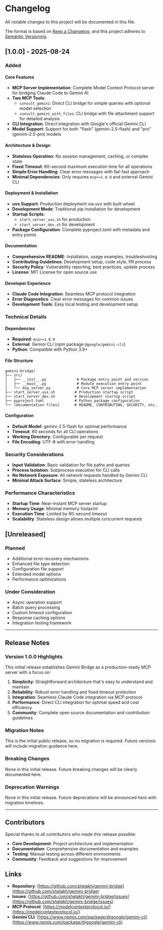 # Changelog

All notable changes to this project will be documented in this file.

The format is based on [Keep a Changelog](https://keepachangelog.com/en/1.0.0/),
and this project adheres to [Semantic Versioning](https://semver.org/spec/v2.0.0.html).

## [1.0.0] - 2025-08-24

### Added

#### Core Features
- **MCP Server Implementation**: Complete Model Context Protocol server for bridging Claude Code to Gemini AI
- **Two MCP Tools**:
  - `consult_gemini`: Direct CLI bridge for simple queries with optional model selection
  - `consult_gemini_with_files`: CLI bridge with file attachment support for detailed analysis
- **CLI Integration**: Direct integration with Google's official Gemini CLI
- **Model Support**: Support for both "flash" (gemini-2.5-flash) and "pro" (gemini-2.5-pro) models

#### Architecture & Design
- **Stateless Operation**: No session management, caching, or complex state
- **Fixed Timeout**: 60-second maximum execution time for all operations
- **Simple Error Handling**: Clear error messages with fail-fast approach
- **Minimal Dependencies**: Only requires `mcp>=1.0.0` and external Gemini CLI

#### Deployment & Installation
- **uvx Support**: Production deployment via uvx with built wheel
- **Development Mode**: Traditional pip installation for development
- **Startup Scripts**: 
  - `start_server_uvx.sh` for production
  - `start_server_dev.sh` for development
- **Package Configuration**: Complete pyproject.toml with metadata and entry points

#### Documentation
- **Comprehensive README**: Installation, usage examples, troubleshooting
- **Contributing Guidelines**: Development setup, code style, PR process
- **Security Policy**: Vulnerability reporting, best practices, update process
- **License**: MIT License for open source use

#### Developer Experience
- **Claude Code Integration**: Seamless MCP protocol integration
- **Error Diagnostics**: Clear error messages for common issues
- **Development Tools**: Easy local testing and development setup

### Technical Details

#### Dependencies
- **Required**: `mcp>=1.0.0`
- **External**: Gemini CLI (npm package `@google/gemini-cli`)
- **Python**: Compatible with Python 3.9+

#### File Structure
```
gemini-bridge/
├── src/
│   ├── __init__.py              # Package entry point and version
│   ├── __main__.py              # Module execution entry point  
│   └── mcp_server.py            # Core MCP server implementation
├── start_server_uvx.sh         # Production startup script
├── start_server_dev.sh         # Development startup script
├── pyproject.toml              # Python package configuration
└── [documentation files]       # README, CONTRIBUTING, SECURITY, etc.
```

#### Configuration
- **Default Model**: gemini-2.5-flash for optimal performance
- **Timeout**: 60 seconds for all CLI operations
- **Working Directory**: Configurable per request
- **File Encoding**: UTF-8 with error handling

### Security Considerations
- **Input Validation**: Basic validation for file paths and queries
- **Process Isolation**: Subprocess execution for CLI calls
- **No Network Exposure**: All network requests handled by Gemini CLI
- **Minimal Attack Surface**: Simple, stateless architecture

### Performance Characteristics
- **Startup Time**: Near-instant MCP server startup
- **Memory Usage**: Minimal memory footprint
- **Execution Time**: Limited by 60-second timeout
- **Scalability**: Stateless design allows multiple concurrent requests

## [Unreleased]

### Planned
- Additional error recovery mechanisms
- Enhanced file type detection
- Configuration file support
- Extended model options
- Performance optimizations

### Under Consideration
- Async operation support
- Batch query processing
- Custom timeout configuration
- Response caching options
- Integration testing framework

---

## Release Notes

### Version 1.0.0 Highlights

This initial release establishes Gemini Bridge as a production-ready MCP server with a focus on:

1. **Simplicity**: Straightforward architecture that's easy to understand and maintain
2. **Reliability**: Robust error handling and fixed timeout protection  
3. **Integration**: Seamless Claude Code integration via MCP protocol
4. **Performance**: Direct CLI integration for optimal speed and cost efficiency
5. **Community**: Complete open source documentation and contribution guidelines

### Migration Notes

This is the initial public release, so no migration is required. Future versions will include migration guidance here.

### Breaking Changes

None in this initial release. Future breaking changes will be clearly documented here.

### Deprecation Warnings

None in this initial release. Future deprecations will be announced here with migration timelines.

---

## Contributors

Special thanks to all contributors who made this release possible:

- **Core Development**: Project architecture and implementation
- **Documentation**: Comprehensive documentation and examples
- **Testing**: Manual testing across different environments
- **Community**: Feedback and suggestions for improvement

## Links

- **Repository**: [https://github.com/shelakh/gemini-bridge](https://github.com/shelakh/gemini-bridge)
- **Issues**: [https://github.com/shelakh/gemini-bridge/issues](https://github.com/shelakh/gemini-bridge/issues)
- **MCP Protocol**: [https://modelcontextprotocol.io/](https://modelcontextprotocol.io/)
- **Gemini CLI**: [https://www.npmjs.com/package/@google/gemini-cli](https://www.npmjs.com/package/@google/gemini-cli)